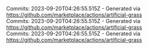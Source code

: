 Commits: 2023-09-20T04:26:55.515Z - Generated via https://github.com/marketplace/actions/artificial-grass
<br>
Commits: 2023-09-20T04:26:55.515Z - Generated via https://github.com/marketplace/actions/artificial-grass
<br>
Commits: 2023-09-20T04:26:55.515Z - Generated via https://github.com/marketplace/actions/artificial-grass
<br>
